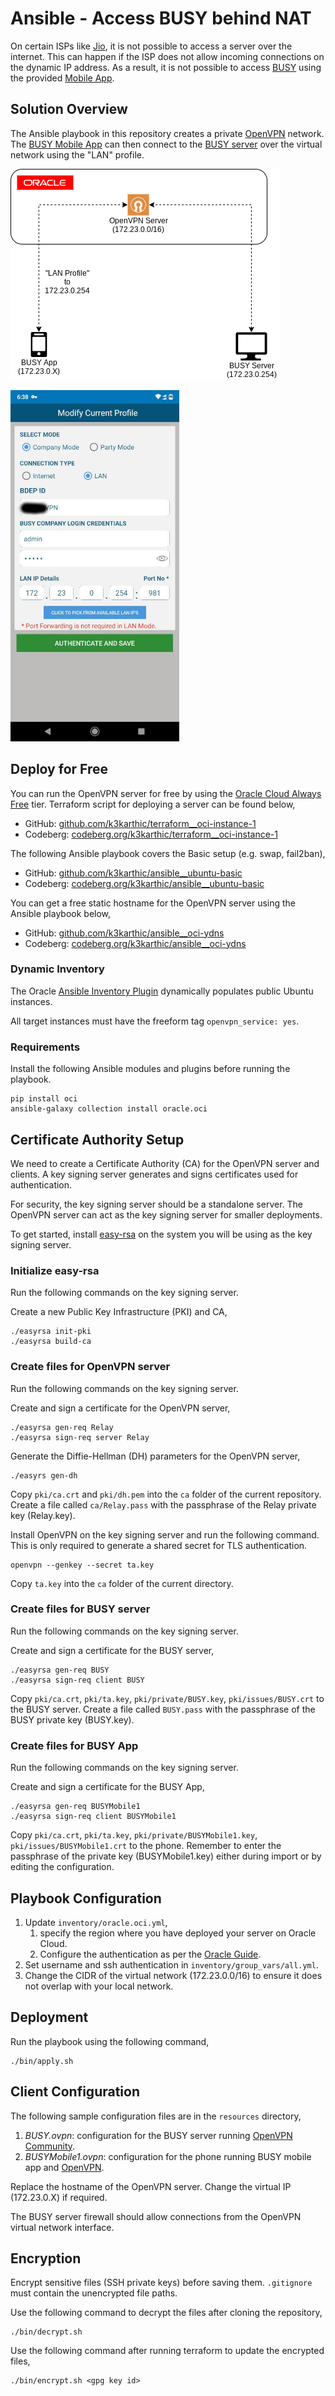 # Ansible - Access BUSY behind NAT

On certain ISPs like [Jio](https://www.jio.com/), it is not possible to access a server over the internet. This can happen if the ISP does not allow incoming connections on the dynamic IP address. As a result, it is not possible to access [BUSY](https://busy.in/) using the provided [Mobile App](https://www.busywinsoftware.com/products/busy-mobile-app/).

## Solution Overview

The Ansible playbook in this repository creates a private [OpenVPN](https://openvpn.net/) network. The [BUSY Mobile App](https://www.busywinsoftware.com/products/busy-mobile-app/) can then connect to the [BUSY server](https://busy.in/) over the virtual network using the "LAN" profile.

![Architecture Diagram](resources/solution_overview.png)

![BUSY App Configuration](resources/mobile_config.jpeg)

## Deploy for Free

You can run the OpenVPN server for free by using the [Oracle Cloud Always Free](https://www.oracle.com/cloud/free/#always-free) tier. Terraform script for deploying a server can be found below,
* GitHub: [github.com/k3karthic/terraform__oci-instance-1](https://github.com/k3karthic/terraform__oci-instance-1)
* Codeberg: [codeberg.org/k3karthic/terraform__oci-instance-1](https://codeberg.org/k3karthic/terraform__oci-instance-1)

The following Ansible playbook covers the Basic setup (e.g. swap, fail2ban),
* GitHub: [github.com/k3karthic/ansible__ubuntu-basic](https://github.com/k3karthic/ansible__ubuntu-basic)
* Codeberg: [codeberg.org/k3karthic/ansible__ubuntu-basic](https://codeberg.org/k3karthic/ansible__ubuntu-basic)

You can get a free static hostname for the OpenVPN server using the Ansible playbook below,
* GitHub: [github.com/k3karthic/ansible__oci-ydns](https://github.com/k3karthic/ansible__oci-ydns)
* Codeberg: [codeberg.org/k3karthic/ansible__oci-ydns](https://codeberg.org/k3karthic/ansible__oci-ydns)

### Dynamic Inventory

The Oracle [Ansible Inventory Plugin](https://docs.oracle.com/en-us/iaas/Content/API/SDKDocs/ansibleinventoryintro.htm) dynamically populates public Ubuntu instances.

All target instances must have the freeform tag `openvpn_service: yes`.

### Requirements

Install the following Ansible modules and plugins before running the playbook.
```
pip install oci
ansible-galaxy collection install oracle.oci
```

## Certificate Authority Setup

We need to create a Certificate Authority (CA) for the OpenVPN server and clients. A key signing server generates and signs certificates used for authentication.

For security, the key signing server should be a standalone server. The OpenVPN server can act as the key signing server for smaller deployments. 

To get started, install [easy-rsa](https://github.com/OpenVPN/easy-rsa) on the system you will be using as the key signing server.

### Initialize easy-rsa

Run the following commands on the key signing server.

Create a new Public Key Infrastructure (PKI) and CA,
```
./easyrsa init-pki
./easyrsa build-ca
```

### Create files for OpenVPN server

Run the following commands on the key signing server.

Create and sign a certificate for the OpenVPN server,
```
./easyrsa gen-req Relay
./easyrsa sign-req server Relay
```

Generate the Diffie-Hellman (DH) parameters for the OpenVPN server,
```
./easyrs gen-dh
```

Copy `pki/ca.crt` and `pki/dh.pem` into the `ca` folder of the current repository. Create a file called `ca/Relay.pass` with the passphrase of the Relay private key (Relay.key).

Install OpenVPN on the key signing server and run the following command. This is only required to generate a shared secret for TLS authentication.
```
openvpn --genkey --secret ta.key
```

Copy `ta.key` into the `ca` folder of the current directory.

### Create files for BUSY server

Run the following commands on the key signing server. 

Create and sign a certificate for the BUSY server,
```
./easyrsa gen-req BUSY
./easyrsa sign-req client BUSY
```

Copy `pki/ca.crt`, `pki/ta.key`, `pki/private/BUSY.key`, `pki/issues/BUSY.crt` to the BUSY server. Create a file called `BUSY.pass` with the passphrase of the BUSY private key (BUSY.key).

### Create files for BUSY App

Run the following commands on the key signing server.

Create and sign a certificate for the BUSY App,
```
./easyrsa gen-req BUSYMobile1
./easyrsa sign-req client BUSYMobile1
```

Copy `pki/ca.crt`, `pki/ta.key`, `pki/private/BUSYMobile1.key`, `pki/issues/BUSYMobile1.crt` to the phone. Remember to enter the passphrase of the private key (BUSYMobile1.key) either during import or by editing the configuration.

## Playbook Configuration

1. Update `inventory/oracle.oci.yml`,
    1. specify the region where you have deployed your server on Oracle Cloud.
    1. Configure the authentication as per the [Oracle Guide](https://docs.oracle.com/en-us/iaas/Content/API/Concepts/sdkconfig.htm#SDK_and_CLI_Configuration_File).
1. Set username and ssh authentication in `inventory/group_vars/all.yml`.
1. Change the CIDR of the virtual network (172.23.0.0/16) to ensure it does not overlap with your local network.

## Deployment

Run the playbook using the following command,
```
./bin/apply.sh
```

## Client Configuration

The following sample configuration files are in the `resources` directory,
1. *BUSY.ovpn*: configuration for the BUSY server running [OpenVPN Community](https://openvpn.net/community/).
2. *BUSYMobile1.ovpn*: configuration for the phone running BUSY mobile app and [OpenVPN](https://play.google.com/store/apps/details?id=de.blinkt.openvpn&hl=en&gl=US).

Replace the hostname of the OpenVPN server. Change the virtual IP (172.23.0.X) if required.

The BUSY server firewall should allow connections from the OpenVPN virtual network interface.

## Encryption

Encrypt sensitive files (SSH private keys) before saving them. `.gitignore` must contain the unencrypted file paths.

Use the following command to decrypt the files after cloning the repository,

```
./bin/decrypt.sh
```

Use the following command after running terraform to update the encrypted files,

```
./bin/encrypt.sh <gpg key id>
```
